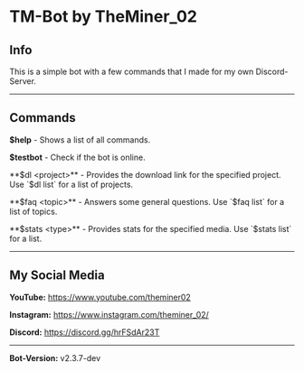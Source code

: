 # TM-Bot by TheMiner_02


## Info
This is a simple bot with a few commands that I made for my own Discord-Server.

---

## Commands
**$help**     - Shows a list of all commands.

**$testbot**  - Check if the bot is online.

**$dl <project>** - Provides the download link for the specified project. Use `$dl list` for a list of projects.

**$faq <topic>** - Answers some general questions. Use `$faq list` for a list of topics.

**$stats <type>** - Provides stats for the specified media. Use `$stats list` for a list.

---

## My Social Media

**YouTube:**    https://www.youtube.com/theminer02

**Instagram:**  https://www.instagram.com/theminer_02/

**Discord:**    https://discord.gg/hrFSdAr23T

---

**Bot-Version:** v2.3.7-dev
